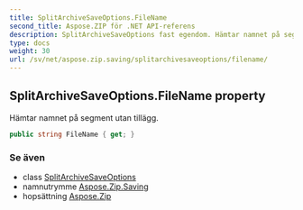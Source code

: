 ```yaml
---
title: SplitArchiveSaveOptions.FileName
second_title: Aspose.ZIP för .NET API-referens
description: SplitArchiveSaveOptions fast egendom. Hämtar namnet på segment utan tillägg.
type: docs
weight: 30
url: /sv/net/aspose.zip.saving/splitarchivesaveoptions/filename/
---
```

## SplitArchiveSaveOptions.FileName property

Hämtar namnet på segment utan tillägg.

```csharp
public string FileName { get; }
```

### Se även

* class [SplitArchiveSaveOptions](../)
* namnutrymme [Aspose.Zip.Saving](../../splitarchivesaveoptions/)
* hopsättning [Aspose.Zip](../../../)


